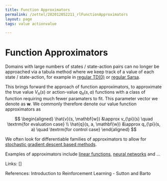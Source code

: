 ```yaml
---
title: Function Approximators 
permalink: /zettel/202012052211_rlFunctionApproximators
layout: page
tags: value actionvalue

---
```

# Function Approximators 

Domains with large numbers of states / state-action pairs can no longer be 
approached via a tabula method where we keep track of a value of each state / state-action, 
for example in [regular TD(0)](202011302050_tabularTDZero) or [regular Sarsa](202011302117_sarsa).

This brings forward the approach of function approximators, to approximate
the true value $V_{\pi}(s)$ or action-value $q_{\pi}(s,a)$ functions with a 
class of function requiring much fewer paramaters to fit. This parameter vector 
we denote as $\mathbf{w}$. We commonly therefore denote our value function 
approximators as

$$
\begin{aligned}
\hat{v}(s, \mathbf{w}) &\approx v_{\pi}(s) \quad \textrm{for evaluation case} \\
\hat{q}(s, a, \mathbf{w}) &\approx q_{\pi}(s, a) \quad \textrm{for control case} 
\end{aligned}
$$

We often look for differentiable families of approximators to allow for
[stochastic gradient descent based methods](202012032217_sgdValueFunction).

Examples of approximators include [linear functions](202012032318_linearValueFunctionApproximator), 
[neural networks](TODOs) and ...

Links: []

References: Introduction to Reinforcement Learning - Sutton and Barto

